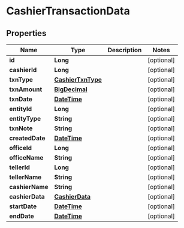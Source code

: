 
# CashierTransactionData

## Properties
Name | Type | Description | Notes
------------ | ------------- | ------------- | -------------
**id** | **Long** |  |  [optional]
**cashierId** | **Long** |  |  [optional]
**txnType** | [**CashierTxnType**](CashierTxnType.md) |  |  [optional]
**txnAmount** | [**BigDecimal**](BigDecimal.md) |  |  [optional]
**txnDate** | [**DateTime**](DateTime.md) |  |  [optional]
**entityId** | **Long** |  |  [optional]
**entityType** | **String** |  |  [optional]
**txnNote** | **String** |  |  [optional]
**createdDate** | [**DateTime**](DateTime.md) |  |  [optional]
**officeId** | **Long** |  |  [optional]
**officeName** | **String** |  |  [optional]
**tellerId** | **Long** |  |  [optional]
**tellerName** | **String** |  |  [optional]
**cashierName** | **String** |  |  [optional]
**cashierData** | [**CashierData**](CashierData.md) |  |  [optional]
**startDate** | [**DateTime**](DateTime.md) |  |  [optional]
**endDate** | [**DateTime**](DateTime.md) |  |  [optional]



